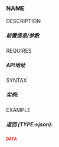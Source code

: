 ### NAME

DESCRIPTION

##### 前置信息/参数

REQUIRES

##### API地址

SYNTAX

##### 实例:

EXAMPLE

##### 返回 (TYPE->json):

```json
DATA
```

